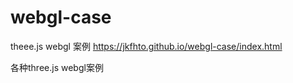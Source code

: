 # webgl-case
theee.js  webgl 案例   https://jkfhto.github.io/webgl-case/index.html   

各种three.js  webgl案例
